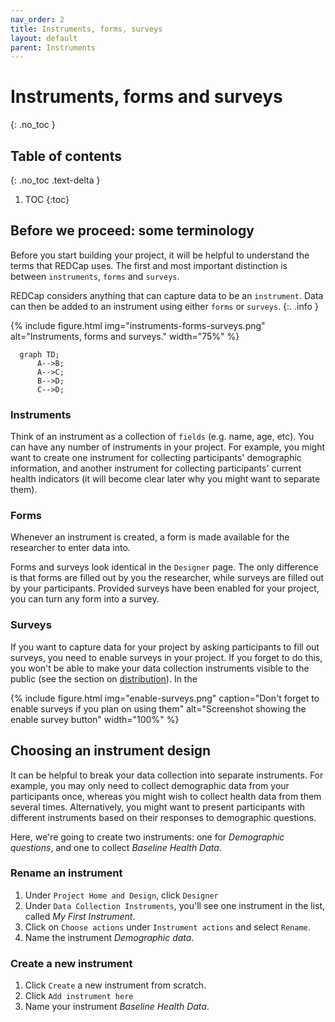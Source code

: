 ```yaml
---
nav_order: 2
title: Instruments, forms, surveys
layout: default
parent: Instruments
---
```


# Instruments, forms and surveys
{: .no_toc }

## Table of contents
{: .no_toc .text-delta }

1. TOC
{:toc}

## Before we proceed: some terminology

Before you start building your project, it will be helpful to understand the terms that REDCap uses. The first and most important distinction is between `instruments`, `forms` and `surveys`.

REDCap considers anything that can capture data to be an `instrument`. Data can then be added to an instrument using either `forms` or `surveys`.
{:. .info }

{% include figure.html img="instruments-forms-surveys.png" alt="Instruments, forms and surveys." width="75%" %}

```mermaid
  graph TD;
      A-->B;
      A-->C;
      B-->D;
      C-->D;
```

### Instruments

Think of an instrument as a collection of `fields` (e.g. name, age, etc). You can have any number of instruments in your project. For example, you might want to create one instrument for collecting participants' demographic information, and another instrument for collecting participants' current health indicators (it will become clear later why you might want to separate them).

### Forms

Whenever an instrument is created, a form is made available for the researcher to enter data into. 

Forms and surveys look identical in the `Designer` page. The only difference is that forms are filled out by you the researcher, while surveys are filled out by your participants. Provided surveys have been enabled for your project, you can turn any form into a survey. 

### Surveys

If you want to capture data for your project by asking participants to fill out surveys, you need to enable surveys in your project. If you forget to do this, you won't be able to make your data collection instruments visible to the public (see the section on [distribution](09-distribution.md)). In the 

{% include figure.html img="enable-surveys.png" caption="Don't forget to enable surveys if you plan on using them" alt="Screenshot showing the enable survey button" width="100%" %}

## Choosing an instrument design

It can be helpful to break your data collection into separate instruments. For example, you may only need to collect demographic data from your participants once, whereas you might wish to collect health data from them several times. Alternatively, you might want to present participants with different instruments based on their responses to demographic questions.

Here, we're going to create two instruments: one for *Demographic questions*, and one to collect *Baseline Health Data*.

### Rename an instrument

1. Under `Project Home and Design`, click `Designer`
2. Under `Data Collection Instruments`, you'll see one instrument in the list, called *My First Instrument*.
3. Click on `Choose actions` under `Instrument actions` and select `Rename`.
4. Name the instrument *Demographic data*.

### Create a new instrument

1. Click `Create` a new instrument from scratch.
2. Click `Add instrument here`
3. Name your instrument *Baseline Health Data*.
